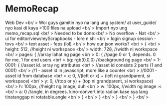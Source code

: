 # MemoRecap
Web Dev <br/ >
Woi guys gamitin nyo na lang ung system/ at user_guide/ nyo kasi di kaya >100 files na upload <br/ >
Import nyo ung memo_recap.sql <br/ >
Needed to be done:<br/ >
No overflow - Nat <br/ >
ui for editor/view/myScrapbooks - lore n shi <br/ >
login signup session - tovs <br/ >
text asset - feps (lol) <br/ >
how our json works? <br/ >
{ <br/ >
	height: 512, //height ni workspace <br/ >
	width: 728, //width ni workspace <br/ >
	pages: { //array lahat ng page <br/ >
		0: { //page 0 or 1, depends. 0 for me, 1 for end users <br/ >
			bg: rgb(0,0,0) //background ng page <br/ >
			1-0001: { //asset id. array ng attributes <br/ >
				//asset id consists 2 parts (1 and 0001) <br/ >
				//1 - asset id in javascript, more like a counter <br/ >
				//0001 - asset id from database <br/ >
				x: 0, //(left or x) + (left ni grandparent, si workspace) <br/ >
				y: 0, //(top or y) + (top ni grandparent, si workspace) <br/ >
				h: 100px, //height ng image, duh <br/ >
				w: 100px, //width ng image :< <br/ >
				a: 0 //angle, in degrees. kino-convert into radian kase sya lang tinatanggap ni rotatable.angle <br/ >
			} <br/ >
		} <br/ >
	} <br/ >
} <br/ >
